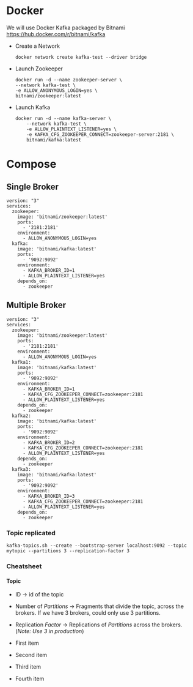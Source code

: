 # Docker
We will use Docker Kafka packaged by Bitnami
https://hub.docker.com/r/bitnami/kafka


- Create a Network
    ```
    docker network create kafka-test --driver bridge
    ```

- Launch Zookeeper
    ```
    docker run -d --name zookeeper-server \
    --network kafka-test \
    -e ALLOW_ANONYMOUS_LOGIN=yes \
    bitnami/zookeeper:latest
    ```
- Launch Kafka
    ```
    docker run -d --name kafka-server \
        --network kafka-test \
        -e ALLOW_PLAINTEXT_LISTENER=yes \
        -e KAFKA_CFG_ZOOKEEPER_CONNECT=zookeeper-server:2181 \
        bitnami/kafka:latest
    ```

# Compose

## Single Broker

```Docker
version: "3"
services:
  zookeeper:
    image: 'bitnami/zookeeper:latest'
    ports:
      - '2181:2181'
    environment:
      - ALLOW_ANONYMOUS_LOGIN=yes
  kafka:
    image: 'bitnami/kafka:latest'
    ports:
      - '9092:9092'
    environment:
      - KAFKA_BROKER_ID=1
      - ALLOW_PLAINTEXT_LISTENER=yes
    depends_on:
      - zookeeper
```

## Multiple Broker

```Docker
version: "3"
services:
  zookeeper:
    image: 'bitnami/zookeeper:latest'
    ports:
      - '2181:2181'
    environment:
      - ALLOW_ANONYMOUS_LOGIN=yes
  kafka1:
    image: 'bitnami/kafka:latest'
    ports:
      - '9092:9092'
    environment:
      - KAFKA_BROKER_ID=1
      - KAFKA_CFG_ZOOKEEPER_CONNECT=zookeeper:2181
      - ALLOW_PLAINTEXT_LISTENER=yes
    depends_on:
      - zookeeper
  kafka2:
    image: 'bitnami/kafka:latest'
    ports:
      - '9092:9092'
    environment:
      - KAFKA_BROKER_ID=2
      - KAFKA_CFG_ZOOKEEPER_CONNECT=zookeeper:2181
      - ALLOW_PLAINTEXT_LISTENER=yes
    depends_on:
      - zookeeper
  kafka3:
    image: 'bitnami/kafka:latest'
    ports:
      - '9092:9092'
    environment:
      - KAFKA_BROKER_ID=3
      - KAFKA_CFG_ZOOKEEPER_CONNECT=zookeeper:2181
      - ALLOW_PLAINTEXT_LISTENER=yes
    depends_on:
      - zookeeper
```

### Topic replicated

```
kafka-topics.sh --create --bootstrap-server localhost:9092 --topic mytopic --partitions 3 --replication-factor 3
```

### Cheatsheet

#### Topic

- ID -> id of the topic
- Number of *Partitions* -> Fragments that divide the topic, across the brokers. If we have 3 brokers, could only use 3 partitions.
- Replication *Factor* -> Replications of *Partitions* across the brokers. (*Note: Use 3 in production*)


- First item
- Second item
- Third item
- Fourth item 